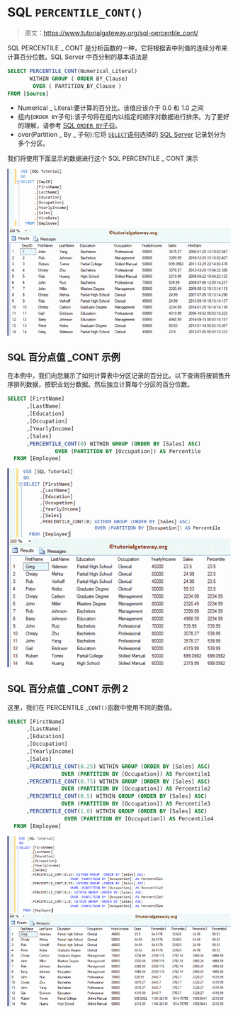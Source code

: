 # SQL `PERCENTILE_CONT()`

> 原文：<https://www.tutorialgateway.org/sql-percentile_cont/>

SQL PERCENTILE _ CONT 是分析函数的一种，它将根据表中列值的连续分布来计算百分位数。SQL Server 中百分制的基本语法是

```sql
SELECT PERCENTILE_CONT(Numerical_Literal)
       WITHIN GROUP ( ORDER BY_Clause)
        OVER ( PARTITION_BY_Clause )
FROM [Source]
```

*   Numerical _ Literal:要计算的百分比。该值应该介于 0.0 和 1.0 之间
*   组内(`ORDER BY`子句):该子句将在组内以指定的顺序对数据进行排序。为了更好的理解，请参考 [SQL `ORDER BY`子句](https://www.tutorialgateway.org/sql-order-by-clause/)。
*   over(Partition _ By _ 子句):它将 [`SELECT`语句](https://www.tutorialgateway.org/sql-select-statement/)选择的 [SQL Server](https://www.tutorialgateway.org/sql/) 记录划分为多个分区。

我们将使用下面显示的数据进行这个 SQL PERCENTILE _ CONT 演示

![SQL PERCENTILE_CONT 1](img/b40da64b5add370c7e1aa7c8d2322b8f.png)

## SQL 百分点值 _CONT 示例

在本例中，我们向您展示了如何计算表中分区记录的百分比。以下查询将按销售升序排列数据，按职业划分数据。然后独立计算每个分区的百分位数。

```sql
SELECT [FirstName]
      ,[LastName]
      ,[Education]
      ,[Occupation]
      ,[YearlyIncome]
      ,[Sales]
      ,PERCENTILE_CONT(0) WITHIN GROUP (ORDER BY [Sales] ASC)
			   OVER (PARTITION BY [Occupation]) AS Percentile 
  FROM [Employee]
```

![SQL PERCENTILE_CONT 2](img/5a427fb98b328826f015e7f4bfc41476.png)

## SQL 百分点值 _CONT 示例 2

这里，我们在 PERCENTILE _`CONT()`函数中使用不同的数值。

```sql
SELECT [FirstName]
      ,[LastName]
      ,[Education]
      ,[Occupation]
      ,[YearlyIncome]
      ,[Sales]
      ,PERCENTILE_CONT(0.25) WITHIN GROUP (ORDER BY [Sales] ASC)
			     OVER (PARTITION BY [Occupation]) AS Percentile1  
      ,PERCENTILE_CONT(0.75) WITHIN GROUP (ORDER BY [Sales] ASC)
			     OVER (PARTITION BY [Occupation]) AS Percentile2 
      ,PERCENTILE_CONT(0.5) WITHIN GROUP (ORDER BY [Sales] ASC)
			     OVER (PARTITION BY [Occupation]) AS Percentile3 
      ,PERCENTILE_CONT(1.0) WITHIN GROUP (ORDER BY [Sales] ASC)
			      OVER (PARTITION BY [Occupation]) AS Percentile4 
  FROM [Employee]
```

![SQL PERCENTILE_CONT 3](img/b129af2d1d55e99618817a8e078237bc.png)